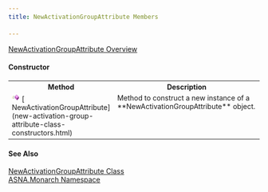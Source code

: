 ```yaml
---
title: NewActivationGroupAttribute Members

---
```


[ NewActivationGroupAttribute Overview](new-activation-group-attribute-class.html) 

#### Constructor
<table class="mytable" cellspacing="0" cellpadding="4" width="90%">
          <colgroup>
            <col width="30%" />
            <col width="70%" />
          </colgroup>
          <tr>
            <th>Method</th>
            <th>Description</th>
          </tr>
          <tr valign="top">
            <td><img height="16" alt="public method" src="images/methods.bmp" width="16" border="0" />
              [
              NewActivationGroupAttribute](new-activation-group-attribute-class-constructors.html)
            </td>
            <td>Method to construct a new
            instance of a 
 **NewActivationGroupAttribute**  object.</td>
          </tr>
</table>

#### See Also
[ NewActivationGroupAttribute Class](new-activation-group-attribute-class.html) <br /> [ASNA.Monarch Namespace](monarch-namespace.html)
